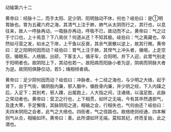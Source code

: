 动输第六十二

黄帝曰：经脉十二，而手太阳、足少阴、阳明独动不休，何也？岐伯曰：是①明胃脉也。胃为五藏六府之海，其清气上注于肺，肺气从太阴而行之，其行也，以息往来，故人一呼脉再动，一吸脉亦再动，呼吸不已，故动而不止。黄帝曰：气之过于寸口也，上十焉息？下八焉伏？何道从还？不知其极。岐伯曰：气之离藏也，卒然如弓营之发，如水之下岸，上干鱼以反衰，其余气衰散以逆上，故其行微。黄帝曰：足之阳明何因而动？岐伯曰：胃气上注于肺，其悍气上冲头者，循咽，上走空窃，循眼系，人络脑，出硕，下客主人，循牙车，合阳明，并下人迎，此胃气别走于阳明者也。故阴阳上下，其动也若一。故阳病而阳脉小者为逆，阴病而阴脉大者为逆。故阴阳俱静仅动，若5；绳相倾者病。

黄帝曰：足少阴何因而动？岐伯曰：冲脉者，十二经之海也，与少明之大络，起于肾下，出于气街，循阴股内廉，邪入胭中，循胜骨内廉，并少阴之经，下入内躁之后，入足下；其别考，邪人踝，出属跑上，人大指之间，注诸络，以温足胜，此脉之常动者也。黄帝曰：营卫之行也，上下相贯，如环之无端，今有其卒然遇邪气，及逢大寒，手足懈情，其脉阴阳之道，相输之会，行相失也，气何由还？岐伯曰：夫四末阴阳之会者，此气之大络也。四街者，气之径路也。故络绝则经通，四本解则气从合，相输如环。黄帝曰：善。此所谓如环无端，莫知其纪，终而复始，此之谓也。

